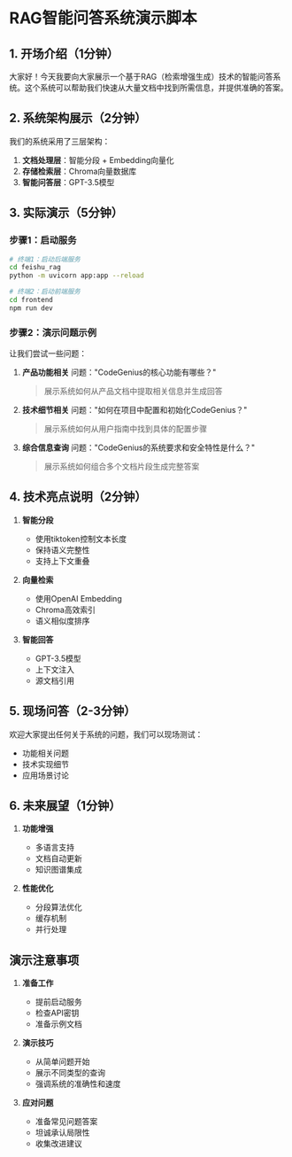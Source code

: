 # RAG智能问答系统演示脚本

## 1. 开场介绍（1分钟）

大家好！今天我要向大家展示一个基于RAG（检索增强生成）技术的智能问答系统。这个系统可以帮助我们快速从大量文档中找到所需信息，并提供准确的答案。

## 2. 系统架构展示（2分钟）

我们的系统采用了三层架构：
1. **文档处理层**：智能分段 + Embedding向量化
2. **存储检索层**：Chroma向量数据库
3. **智能问答层**：GPT-3.5模型

## 3. 实际演示（5分钟）

### 步骤1：启动服务
```bash
# 终端1：启动后端服务
cd feishu_rag
python -m uvicorn app:app --reload

# 终端2：启动前端服务
cd frontend
npm run dev
```

### 步骤2：演示问题示例

让我们尝试一些问题：

1. **产品功能相关**
   问题："CodeGenius的核心功能有哪些？"
   > 展示系统如何从产品文档中提取相关信息并生成回答

2. **技术细节相关**
   问题："如何在项目中配置和初始化CodeGenius？"
   > 展示系统如何从用户指南中找到具体的配置步骤

3. **综合信息查询**
   问题："CodeGenius的系统要求和安全特性是什么？"
   > 展示系统如何组合多个文档片段生成完整答案

## 4. 技术亮点说明（2分钟）

1. **智能分段**
   - 使用tiktoken控制文本长度
   - 保持语义完整性
   - 支持上下文重叠

2. **向量检索**
   - 使用OpenAI Embedding
   - Chroma高效索引
   - 语义相似度排序

3. **智能回答**
   - GPT-3.5模型
   - 上下文注入
   - 源文档引用

## 5. 现场问答（2-3分钟）

欢迎大家提出任何关于系统的问题，我们可以现场测试：
- 功能相关问题
- 技术实现细节
- 应用场景讨论

## 6. 未来展望（1分钟）

1. **功能增强**
   - 多语言支持
   - 文档自动更新
   - 知识图谱集成

2. **性能优化**
   - 分段算法优化
   - 缓存机制
   - 并行处理

## 演示注意事项

1. **准备工作**
   - 提前启动服务
   - 检查API密钥
   - 准备示例文档

2. **演示技巧**
   - 从简单问题开始
   - 展示不同类型的查询
   - 强调系统的准确性和速度

3. **应对问题**
   - 准备常见问题答案
   - 坦诚承认局限性
   - 收集改进建议
